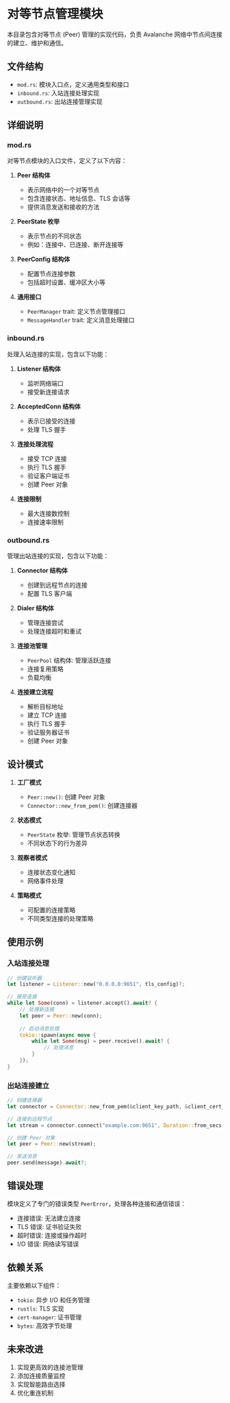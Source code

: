 # 对等节点管理模块

本目录包含对等节点 (Peer) 管理的实现代码，负责 Avalanche 网络中节点间连接的建立、维护和通信。

## 文件结构

- `mod.rs`: 模块入口点，定义通用类型和接口
- `inbound.rs`: 入站连接处理实现
- `outbound.rs`: 出站连接管理实现

## 详细说明

### mod.rs

对等节点模块的入口文件，定义了以下内容：

1. **Peer 结构体**
   - 表示网络中的一个对等节点
   - 包含连接状态、地址信息、TLS 会话等
   - 提供消息发送和接收的方法

2. **PeerState 枚举**
   - 表示节点的不同状态
   - 例如：连接中、已连接、断开连接等

3. **PeerConfig 结构体**
   - 配置节点连接参数
   - 包括超时设置、缓冲区大小等

4. **通用接口**
   - `PeerManager` trait: 定义节点管理接口
   - `MessageHandler` trait: 定义消息处理接口

### inbound.rs

处理入站连接的实现，包含以下功能：

1. **Listener 结构体**
   - 监听网络端口
   - 接受新连接请求

2. **AcceptedConn 结构体**
   - 表示已接受的连接
   - 处理 TLS 握手

3. **连接处理流程**
   - 接受 TCP 连接
   - 执行 TLS 握手
   - 验证客户端证书
   - 创建 Peer 对象

4. **连接限制**
   - 最大连接数控制
   - 连接速率限制

### outbound.rs

管理出站连接的实现，包含以下功能：

1. **Connector 结构体**
   - 创建到远程节点的连接
   - 配置 TLS 客户端

2. **Dialer 结构体**
   - 管理连接尝试
   - 处理连接超时和重试

3. **连接池管理**
   - `PeerPool` 结构体: 管理活跃连接
   - 连接复用策略
   - 负载均衡

4. **连接建立流程**
   - 解析目标地址
   - 建立 TCP 连接
   - 执行 TLS 握手
   - 验证服务器证书
   - 创建 Peer 对象

## 设计模式

1. **工厂模式**
   - `Peer::new()`: 创建 Peer 对象
   - `Connector::new_from_pem()`: 创建连接器

2. **状态模式**
   - `PeerState` 枚举: 管理节点状态转换
   - 不同状态下的行为差异

3. **观察者模式**
   - 连接状态变化通知
   - 网络事件处理

4. **策略模式**
   - 可配置的连接策略
   - 不同类型连接的处理策略

## 使用示例

### 入站连接处理

```rust
// 创建监听器
let listener = Listener::new("0.0.0.0:9651", tls_config)?;

// 接受连接
while let Some(conn) = listener.accept().await? {
    // 处理新连接
    let peer = Peer::new(conn);
    
    // 启动消息处理
    tokio::spawn(async move {
        while let Some(msg) = peer.receive().await? {
            // 处理消息
        }
    });
}
```

### 出站连接建立

```rust
// 创建连接器
let connector = Connector::new_from_pem(&client_key_path, &client_cert_path)?;

// 连接到远程节点
let stream = connector.connect("example.com:9651", Duration::from_secs(5))?;

// 创建 Peer 对象
let peer = Peer::new(stream);

// 发送消息
peer.send(message).await?;
```

## 错误处理

模块定义了专门的错误类型 `PeerError`，处理各种连接和通信错误：

- 连接错误: 无法建立连接
- TLS 错误: 证书验证失败
- 超时错误: 连接或操作超时
- I/O 错误: 网络读写错误

## 依赖关系

主要依赖以下组件：

- `tokio`: 异步 I/O 和任务管理
- `rustls`: TLS 实现
- `cert-manager`: 证书管理
- `bytes`: 高效字节处理

## 未来改进

1. 实现更高效的连接池管理
2. 添加连接质量监控
3. 实现智能路由选择
4. 优化重连机制
